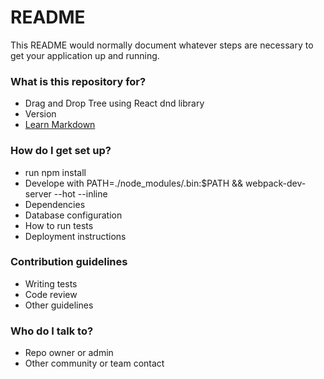 # README #

This README would normally document whatever steps are necessary to get your application up and running.

### What is this repository for? ###

* Drag and Drop Tree using React dnd library
* Version
* [Learn Markdown](https://bitbucket.org/tutorials/markdowndemo)

### How do I get set up? ###

* run npm install 
* Develope with PATH=./node_modules/.bin:$PATH && webpack-dev-server --hot --inline
* Dependencies
* Database configuration
* How to run tests
* Deployment instructions

### Contribution guidelines ###

* Writing tests
* Code review
* Other guidelines

### Who do I talk to? ###

* Repo owner or admin
* Other community or team contact